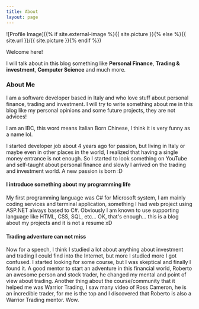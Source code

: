 ```yaml
---
title: About
layout: page
---
```

![Profile Image]({% if site.external-image %}{{ site.picture }}{% else %}{{ site.url }}/{{ site.picture }}{% endif %})

<p>Welcome here!</p>
<p>
    I will talk about in this blog something like <b>Personal Finance</b>, <b>Trading & investment</b>, <b>Computer
        Science</b> and much more.
</p>

<h3>About Me</h3>
<p>
    I am a software developer based in Italy and who love stuff about personal finance, trading and investment.
    I will try to write something about me in this blog like my personal opinions and some future projects, they are not
    advices!
</p>

<p>I am an IBC, this word means Italian Born Chinese, I think it is very funny as a name lol.</p>

<p>
    I started developer job about 4 years ago for passion, but living in Italy or maybe even in other places in the
    world, I realized that having a single money entrance is not enough. So I started to look something on YouTube and
    self-taught about personal finance and slowly I arrived on the trading and investment world. A new passion is born
    :D
</p>

<h4>I introduce something about my programming life</h4>
<p>
    My first programming language was C# for Microsoft system, I am mainly coding services and terminal application,
    something I had web project using ASP.NET always based to C#. Obviously I am known to use supporting language like
    HTML, CSS, SQL, etc...
    OK, that's enough... this is a blog about my projects and it is not a resume xD
</p>

<h4>Trading adventure can not miss</h4>
<p>
    Now for a speech, I think I studied a lot about anything about investment and trading I could find into the
    Internet, but more I studied more I got confused.
    I started looking for some course, but I was skeptical and finally I found it. A good mentor to start an adventure
    in this financial world, Roberto an awesome person and stock trader, he changed my mental and point of view about
    trading. Another thing about the course/community that it helped me was Warrior Trading, I saw many video of Ross
    Cameron, he is an incredible trader, for me is the top and I discovered that Roberto is also a Warrior Trading
    mentor. Wow.
</p>
